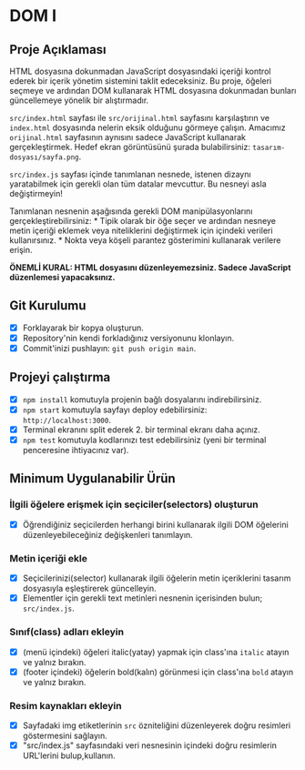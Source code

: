 # DOM I

## Proje Açıklaması

HTML dosyasına dokunmadan JavaScript dosyasındaki içeriği kontrol ederek bir içerik yönetim sistemini taklit edeceksiniz. Bu proje, öğeleri seçmeye ve ardından DOM kullanarak HTML dosyasına dokunmadan bunları güncellemeye yönelik bir alıştırmadır.

`src/index.html` sayfası ile `src/orijinal.html` sayfasını karşılaştırın ve `index.html` dosyasında nelerin eksik olduğunu görmeye çalışın. Amacımız `orijinal.html` sayfasının aynısını sadece JavaScript kullanarak gerçekleştirmek. Hedef ekran görüntüsünü şurada bulabilirsiniz: `tasarım-dosyası/sayfa.png`.

`src/index.js` sayfası içinde tanımlanan nesnede, istenen dizaynı yaratabilmek için gerekli olan tüm datalar mevcuttur. Bu nesneyi asla değiştirmeyin! 

Tanımlanan nesnenin aşağısında gerekli DOM manipülasyonlarını gerçekleştirebilirsiniz:
    * Tipik olarak bir öğe seçer ve ardından nesneye metin içeriği eklemek veya niteliklerini değiştirmek için içindeki verileri kullanırsınız. 
    * Nokta veya köşeli parantez gösterimini kullanarak verilere erişin.

**ÖNEMLİ KURAL: HTML dosyasını düzenleyemezsiniz. Sadece JavaScript düzenlemesi yapacaksınız.**

## Git Kurulumu

* [x] Forklayarak bir kopya oluşturun.
* [x] Repository'nin kendi forkladığınız versiyonunu klonlayın.
* [x] Commit'inizi pushlayın: `git push origin main`.

## Projeyi çalıştırma

* [x] `npm install` komutuyla projenin bağlı dosyalarını indirebilirsiniz.
* [x] `npm start` komutuyla sayfayı deploy edebilirsiniz: `http://localhost:3000`.
* [x] Terminal ekranını split ederek 2. bir terminal ekranı daha açınız.
* [x] `npm test` komutuyla kodlarınızı test edebilirsiniz (yeni bir terminal penceresine ihtiyacınız var).

## Minimum Uygulanabilir Ürün

### İlgili öğelere erişmek için seçiciler(selectors) oluşturun

* [x] Öğrendiğiniz seçicilerden herhangi birini kullanarak ilgili DOM öğelerini düzenleyebileceğiniz değişkenleri tanımlayın.

### Metin içeriği ekle

* [x] Seçicilerinizi(selector) kullanarak ilgili öğelerin metin içeriklerini tasarım dosyasıyla eşleştirerek güncelleyin.
* [x] Elementler için gerekli text metinleri nesnenin içerisinden bulun; `src/index.js`.

### Sınıf(class) adları ekleyin

* [x] (menü içindeki) öğeleri italic(yatay) yapmak için class'ına `italic` atayın ve yalnız bırakın.
* [x] (footer içindeki) öğelerin bold(kalın) görünmesi için class'ına `bold` atayın ve yalnız bırakın.

### Resim kaynakları ekleyin

* [x] Sayfadaki img etiketlerinin `src` özniteliğini düzenleyerek doğru resimleri göstermesini sağlayın.
* [x] "src/index.js" sayfasındaki veri nesnesinin içindeki doğru resimlerin URL'lerini bulup,kullanın.
